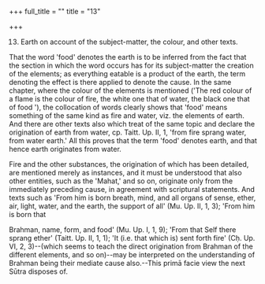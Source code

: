 +++
full_title = ""
title = "13"

+++


13. Earth on account of the subject-matter, the colour, and other texts.

That the word 'food' denotes the earth is to be inferred from the fact that the section in which the word occurs has for its subject-matter the creation of the elements; as everything eatable is a product of the earth, the term denoting the effect is there applied to denote the cause. In the same chapter, where the colour of the elements is mentioned ('The red colour of a flame is the colour of fire, the white one that of water, the black one that of food '), the collocation of words clearly shows that 'food' means something of the same kind as fire and water, viz. the elements of earth. And there are other texts also which treat of the same topic and declare the origination of earth from water, cp. Taitt. Up. II, 1, 'from fire sprang water, from water earth.' All this proves that the term 'food' denotes earth, and that hence earth originates from water.

Fire and the other substances, the origination of which has been detailed, are mentioned merely as instances, and it must be understood that also other entities, such as the 'Mahat,' and so on, originate only from the immediately preceding cause, in agreement with scriptural statements. And texts such as 'From him is born breath, mind, and all organs of sense, ether, air, light, water, and the earth, the support of all' (Mu. Up. II, 1, 3); 'From him is born that

 Brahman, name, form, and food' (Mu. Up. I, 1, 9); 'From that Self there sprang ether' (Taitt. Up. II, 1, 1); 'It (i.e. that which is) sent forth fire' (Cḥ. Up. VI, 2, 3)--(which seems to teach the direct origination from Brahman of the different elements, and so on)--may be interpreted on the understanding of Brahman being their mediate cause also.--This primā facie view the next Sūtra disposes of.

